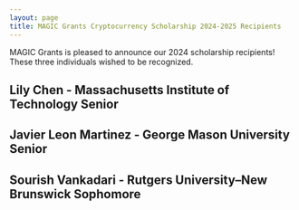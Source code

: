 ```yaml
---
layout: page
title: MAGIC Grants Cryptocurrency Scholarship 2024-2025 Recipients
---
```


MAGIC Grants is pleased to announce our 2024 scholarship recipients! These three individuals wished to be recognized.

## Lily Chen - Massachusetts Institute of Technology Senior
## Javier Leon Martinez - George Mason University Senior
## Sourish Vankadari - Rutgers University–New Brunswick Sophomore